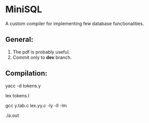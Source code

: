 # MiniSQL
A custom compiler for implementing few database functionalities.

## General:
1. The pdf is probably useful.
2. Commit only to **dev** branch.

## Compilation:
yacc -d tokens.y

lex tokens.l

gcc y.tab.c lex.yy.c -ly -ll -lm

./a.out
